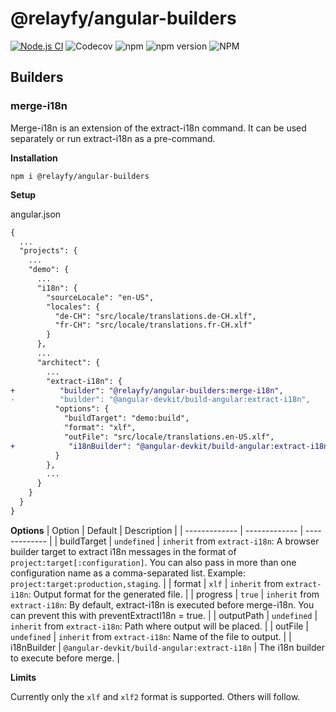 # @relayfy/angular-builders

[![Node.js CI](https://github.com/relayfy/angular-builders/actions/workflows/node.js.yml/badge.svg)](https://github.com/relayfy/angular-builders/actions/workflows/node.js.yml)
![Codecov](https://img.shields.io/codecov/c/gh/relayfy/angular-builders)
![npm](https://img.shields.io/npm/dm/@relayfy/angular-builders)
![npm version](https://img.shields.io/npm/v/@relayfy/angular-builders)
![NPM](https://img.shields.io/npm/l/@relayfy/angular-builders)

## Builders
### merge-i18n
Merge-i18n is an extension of the extract-i18n command. It can be used separately or run extract-i18n as a pre-command.

**Installation**

`npm i @relayfy/angular-builders`


**Setup**

angular.json
```diff
{
  ...
  "projects": {
    ...
    "demo": {
      ...
      "i18n": {
        "sourceLocale": "en-US",
        "locales": {
          "de-CH": "src/locale/translations.de-CH.xlf",
          "fr-CH": "src/locale/translations.fr-CH.xlf"
        }
      },
      ...
      "architect": {
        ...
        "extract-i18n": {
+          "builder": "@relayfy/angular-builders:merge-i18n",
-          "builder": "@angular-devkit/build-angular:extract-i18n",
          "options": {
            "buildTarget": "demo:build",
            "format": "xlf",
            "outFile": "src/locale/translations.en-US.xlf",
+            "i18nBuilder": "@angular-devkit/build-angular:extract-i18n"
          }
        },
        ...
      }
    }
  }
}
```


**Options**
| Option  | Default | Description |
| ------------- | ------------- | ------------- |
| buildTarget       | `undefined`                                  | `inherit` from `extract-i18n`: A browser builder target to extract i18n messages in the format of `project:target[:configuration]`. You can also pass in more than one configuration name as a comma-separated list. Example: `project:target:production,staging`. |
| format              | `xlf`                                        | `inherit` from `extract-i18n`: Output format for the generated file. |
| progress            | `true`                                       | `inherit` from `extract-i18n`: By default, extract-i18n is executed before merge-i18n. You can prevent this with preventExtractI18n = true. |
| outputPath          | `undefined`                                  | `inherit` from `extract-i18n`: Path where output will be placed. |
| outFile             | `undefined`                                  | `inherit` from `extract-i18n`: Name of the file to output. |
| i18nBuilder         | `@angular-devkit/build-angular:extract-i18n` | The i18n builder to execute before merge. |


**Limits**

Currently only the `xlf` and `xlf2` format is supported. Others will follow.
